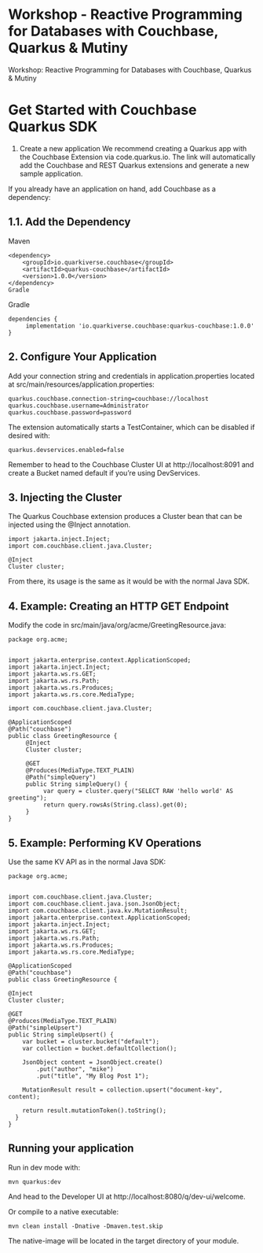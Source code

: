 # Workshop - Reactive Programming for Databases with Couchbase, Quarkus & Mutiny
Workshop: Reactive Programming for Databases with Couchbase, Quarkus &amp; Mutiny

# Get Started with Couchbase Quarkus SDK
1. Create a new application
We recommend creating a Quarkus app with the Couchbase Extension via code.quarkus.io. The link will automatically add the Couchbase and REST Quarkus extensions and generate a new sample application.

If you already have an application on hand, add Couchbase as a dependency:

## 1.1. Add the Dependency

Maven
```
<dependency>
    <groupId>io.quarkiverse.couchbase</groupId>
    <artifactId>quarkus-couchbase</artifactId>
    <version>1.0.0</version>
</dependency>
Gradle
```
Gradle
```
dependencies {
     implementation 'io.quarkiverse.couchbase:quarkus-couchbase:1.0.0'
}

```

## 2. Configure Your Application
Add your connection string and credentials in application.properties located at src/main/resources/application.properties:
```
quarkus.couchbase.connection-string=couchbase://localhost
quarkus.couchbase.username=Administrator
quarkus.couchbase.password=password
```
The extension automatically starts a TestContainer, which can be disabled if desired with:
```
quarkus.devservices.enabled=false
```
Remember to head to the Couchbase Cluster UI at http://localhost:8091 and create a Bucket named default if you’re using DevServices.

## 3. Injecting the Cluster
The Quarkus Couchbase extension produces a Cluster bean that can be injected using the  @Inject annotation.
```
import jakarta.inject.Inject;
import com.couchbase.client.java.Cluster;
 
@Inject
Cluster cluster;
```
From there, its usage is the same as it would be with the normal Java SDK.


## 4. Example: Creating an HTTP GET Endpoint
Modify the code in src/main/java/org/acme/GreetingResource.java:
```
package org.acme;
 
 
import jakarta.enterprise.context.ApplicationScoped;
import jakarta.inject.Inject;
import jakarta.ws.rs.GET;
import jakarta.ws.rs.Path;
import jakarta.ws.rs.Produces;
import jakarta.ws.rs.core.MediaType;
 
import com.couchbase.client.java.Cluster;
 
@ApplicationScoped
@Path("couchbase")
public class GreetingResource {
     @Inject
     Cluster cluster;
     
     @GET
     @Produces(MediaType.TEXT_PLAIN)
     @Path("simpleQuery")
     public String simpleQuery() {
          var query = cluster.query("SELECT RAW 'hello world' AS greeting");
          return query.rowsAs(String.class).get(0);
     }
}
```
## 5. Example: Performing KV Operations
Use the same KV API as in the normal Java SDK:
```
package org.acme;
 
 
import com.couchbase.client.java.Cluster;
import com.couchbase.client.java.json.JsonObject;
import com.couchbase.client.java.kv.MutationResult;
import jakarta.enterprise.context.ApplicationScoped;
import jakarta.inject.Inject;
import jakarta.ws.rs.GET;
import jakarta.ws.rs.Path;
import jakarta.ws.rs.Produces;
import jakarta.ws.rs.core.MediaType;
 
@ApplicationScoped
@Path("couchbase")
public class GreetingResource {
 
@Inject
Cluster cluster;
 
@GET
@Produces(MediaType.TEXT_PLAIN)
@Path("simpleUpsert")
public String simpleUpsert() {
    var bucket = cluster.bucket("default");
    var collection = bucket.defaultCollection();
 
    JsonObject content = JsonObject.create()
        .put("author", "mike")
        .put("title", "My Blog Post 1");
 
    MutationResult result = collection.upsert("document-key", content);
 
    return result.mutationToken().toString();
  }
}
```

## Running your application
Run in dev mode with:
```
mvn quarkus:dev
```
And head to the Developer UI at http://localhost:8080/q/dev-ui/welcome.

Or compile to a native executable:
```
mvn clean install -Dnative -Dmaven.test.skip
```
The native-image will be located in the target directory of your module.
